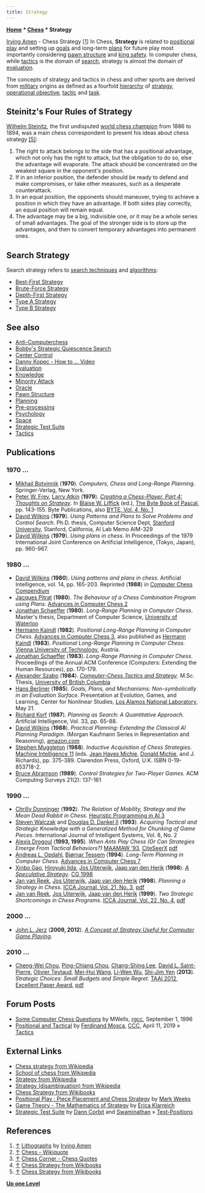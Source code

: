 ```yaml
---
title: Strategy
---
```

**[Home](Home "Home") \* [Chess](Chess "Chess") \* Strategy**



 [](http://www.irvingamen.com/works/ChessStrategy.htm) [Irving Amen](Category:Irving_Amen "Category:Irving Amen") - Chess Strategy <a id="cite-note-1" href="#cite-ref-1">[1]</a> 
In Chess, **Strategy** is related to [positional play](https://en.wikipedia.org/wiki/Glossary_of_chess#Positional_play) and setting up [goals](https://en.wikipedia.org/wiki/Objective_%28goal%29) and long-term [plans](Planning "Planning") for future play most importantly considering [pawn structure](Pawn_Structure "Pawn Structure") and [king safety](King_Safety "King Safety"). In computer chess, while [tactics](Tactics "Tactics") is the domain of [search](Search "Search"), strategy is almost the domain of [evaluation](Evaluation "Evaluation"). 


The concepts of strategy and tactics in chess and other sports are derived from [military](https://en.wikipedia.org/wiki/Military) origins as defined as a fourfold [hierarchy](https://en.wikipedia.org/wiki/Hierarchy) of [strategy](https://en.wikipedia.org/wiki/Strategy), [operational objective](https://en.wikipedia.org/wiki/Operational_objective), [tactic](https://en.wikipedia.org/wiki/Military_tactics) and [task](https://en.wikipedia.org/wiki/Task).



## Steinitz's Four Rules of Strategy


[Wilhelm Steinitz](https://en.wikipedia.org/wiki/Wilhelm_Steinitz), the first undisputed [world chess champion](https://en.wikipedia.org/wiki/World_Chess_Championship) from 1886 to 1894, was a main chess correspondent to present his ideas about chess strategy <a id="cite-note-5" href="#cite-ref-5">[5]</a>:



1. The right to attack belongs to the side that has a positional advantage, which not only has the right to attack, but the obligation to do so, else the advantage will evaporate. The attack should be concentrated on the weakest square in the opponent's position.
2. If in an inferior position, the defender should be ready to defend and make compromises, or take other measures, such as a desperate counterattack.
3. In an equal position, the opponents should maneuver, trying to achieve a position in which they have an advantage. If both sides play correctly, an equal position will remain equal.
4. The advantage may be a big, indivisible one, or it may be a whole series of small advantages. The goal of the stronger side is to store up the advantages, and then to convert temporary advantages into permanent ones.


## Search Strategy


Search strategy refers to [search techniques](Search "Search") and [algorithms](Algorithms "Algorithms"): 



* [Best-First Strategy](Best-First "Best-First")
* [Brute-Force Strategy](Brute-Force "Brute-Force")
* [Depth-First Strategy](Depth-First "Depth-First")
* [Type A Strategy](Type_A_Strategy "Type A Strategy")
* [Type B Strategy](Type_B_Strategy "Type B Strategy")


## See also


* [Anti-Computerchess](index.php?title=Anti-Computerchess&action=edit&redlink=1 "Anti-Computerchess (page does not exist)")
* [Bobby's Strategic Quiescence Search](Bobby#StrategicQuiescenceSearch "Bobby")
* [Center Control](Center_Control "Center Control")
* [Danny Kopec - How to ... Video](Danny_Kopec#HowTo "Danny Kopec")
* [Evaluation](Evaluation "Evaluation")
* [Knowledge](Knowledge "Knowledge")
* [Minority Attack](Minority_Attack "Minority Attack")
* [Oracle](Oracle "Oracle")
* [Pawn Structure](Pawn_Structure "Pawn Structure")
* [Planning](Planning "Planning")
* [Pre-processing](Piece-Square_Tables#Preprocessing "Piece-Square Tables")
* [Psychology](index.php?title=Psychology&action=edit&redlink=1 "Psychology (page does not exist)")
* [Space](Space "Space")
* [Strategic Test Suite](Strategic_Test_Suite "Strategic Test Suite")
* [Tactics](Tactics "Tactics")


## Publications


### 1970 ...


* [Mikhail Botvinnik](Mikhail_Botvinnik "Mikhail Botvinnik") (**1970**). *Computers, Chess and Long-Range Planning*. Springer-Verlag, New York.
* [Peter W. Frey](Peter_W._Frey "Peter W. Frey"), [Larry Atkin](Larry_Atkin "Larry Atkin") (**1979**). *[Creating a Chess-Player, Part 4: Thoughts on Strategy](https://archive.org/stream/byte-magazine-1979-01/1979_01_BYTE_04-01_Life_Algorithms#page/n127/mode/2up)*. In [Blaise W. Liffick](http://cs.millersville.edu/~liffick/) (ed.), [The Byte Book of Pascal](http://books.google.com/books/about/The_BYTE_book_of_Pascal.html?id=ofpfQgAACAAJ), pp. 143-155. Byte Publications, also [BYTE, Vol. 4, No. 1](Byte_Magazine#BYTE401 "Byte Magazine")
* [David Wilkins](David_Wilkins "David Wilkins") (**1979**). *Using Patterns and Plans to Solve Problems and Control Search*. Ph.D. thesis, Computer Science Dept, [Stanford University](Stanford_University "Stanford University"), Stanford, California, AI Lab Memo AIM-329
* [David Wilkins](David_Wilkins "David Wilkins") (**1979**). *Using plans in chess*. In Proceedings of the 1979 International Joint Conference on Artificial Intelligence, (Tokyo, Japan), pp. 960-967.


### 1980 ...


* [David Wilkins](David_Wilkins "David Wilkins") (**1980**). *Using patterns and plans in chess*. Artificial Intelligence, vol. 14, pp. 165-203. Reprinted (**1988**) in [Computer Chess Compendium](Computer_Chess_Compendium "Computer Chess Compendium")
* [Jacques Pitrat](Jacques_Pitrat "Jacques Pitrat") (**1980**). *The Behaviour of a Chess Combination Program using Plans.* [Advances in Computer Chess 2](Advances_in_Computer_Chess_2 "Advances in Computer Chess 2")
* [Jonathan Schaeffer](Jonathan_Schaeffer "Jonathan Schaeffer") (**1980**). *Long-Range Planning in Computer Chess*. Master's thesis, Department of Computer Science, [University of Waterloo](University_of_Waterloo "University of Waterloo")
* [Hermann Kaindl](Hermann_Kaindl "Hermann Kaindl") (**1982**). *Positional Long-Range Planning in Computer Chess.* [Advances in Computer Chess 3](Advances_in_Computer_Chess_3 "Advances in Computer Chess 3"), also published as [Hermann Kaindl](Hermann_Kaindl "Hermann Kaindl") (**1983**). *Positional Long-Range Planning in Computer Chess.* [Vienna University of Technology](Vienna_University_of_Technology "Vienna University of Technology"), Austria.
* [Jonathan Schaeffer](Jonathan_Schaeffer "Jonathan Schaeffer") (**1983**). *Long-Range Planning in Computer Chess*. Proceedings of the Annual ACM Conference (Computers: Extending the Human Resources), pp. 170-179.
* [Alexander Szabo](Alexander_Szabo "Alexander Szabo") (**1984**). *[Computer-Chess Tactics and Strategy](https://circle.ubc.ca/handle/2429/24780)*. M.Sc. Thesis, [University of British Columbia](https://en.wikipedia.org/wiki/University_of_British_Columbia)
* [Hans Berliner](Hans_Berliner "Hans Berliner") (**1985**). *Goals, Plans, and Mechanisms: Non-symbolically in an Evaluation Surface.* Presentation at Evolution, Games, and Learning, Center for Nonlinear Studies, [Los Alamos National Laboratory](Los_Alamos_National_Laboratory "Los Alamos National Laboratory"), May 21.
* [Richard Korf](Richard_Korf "Richard Korf") (**1987**). *Planning as Search: A Quantitative Approach.* Artificial Intelligence, Vol. 33, pp. 65-88.
* [David Wilkins](David_Wilkins "David Wilkins") (**1988**). *Practical Planning: Extending the Classical AI Planning Paradigm*. (Morgan Kaufmann Series in Representation and Reasoning), [amazon.com](http://www.amazon.com/ref=gno_logo)
* [Stephen Muggleton](Stephen_Muggleton "Stephen Muggleton") (**1988**). *Inductive Acquisition of Chess Strategies*. [Machine Intelligence 11](http://www.doc.ic.ac.uk/%7Eshm/MI/mi11.html) (eds. [Jean Hayes Michie](Jean_Hayes_Michie "Jean Hayes Michie"), [Donald Michie](Donald_Michie "Donald Michie"), and J. Richards), pp. 375-389. Clarendon Press, Oxford, U.K. ISBN 0-19-853718-2.
* [Bruce Abramson](Bruce_Abramson "Bruce Abramson") (**1989**). *Control Strategies for Two-Player Games.* ACM Computing Surveys 21(2): 137-161


### 1990 ...


* [Chrilly Donninger](Chrilly_Donninger "Chrilly Donninger") (**1992**). *The Relation of Mobility, Strategy and the Mean Dead Rabbit in Chess*. [Heuristic Programming in AI 3](3rd_Computer_Olympiad#Workshop "3rd Computer Olympiad")
* [Steven Walczak](index.php?title=Steven_Walczak&action=edit&redlink=1 "Steven Walczak (page does not exist)") and [Douglas D. Dankel II](http://www.cise.ufl.edu/~ddd/) (**1993**). *Acquiring Tactical and Strategic Knowledge with a Generalized Method for Chunking of Game Pieces*. International Journal of Intelligent Systems, Vol. 8, No. 2
* [Alexis Drogoul](index.php?title=Alexis_Drogoul&action=edit&redlink=1 "Alexis Drogoul (page does not exist)") (**1993, 1995**). *When Ants Play Chess (Or Can Strategies Emerge From Tactical Behaviors?)* [MAAMAW ’93](http://www.informatik.uni-trier.de/~ley/db/conf/maamaw/maamaw1993.html#Drogoul93), [CiteSeerX](http://citeseerx.ist.psu.edu/viewdoc/summary?doi=10.1.1.50.4902) [pdf](http://www2.hawaii.edu/~nreed/ics606/papers/drogoul95when.pdf)
* [Andreas L. Opdahl](Andreas_L._Opdahl "Andreas L. Opdahl"), [Bjørnar Tessem](Bj%C3%B8rnar_Tessem "Bjørnar Tessem") (**1994**). *Long-Term Planning in Computer Chess*. [Advances in Computer Chess 7](Advances_in_Computer_Chess_7 "Advances in Computer Chess 7")
* [Xinbo Gao](Xinbo_Gao "Xinbo Gao"), [Hiroyuki Iida](Hiroyuki_Iida "Hiroyuki Iida"), [Jos Uiterwijk](Jos_Uiterwijk "Jos Uiterwijk"), [Jaap van den Herik](Jaap_van_den_Herik "Jaap van den Herik") (**1998**). *[A Speculative Strategy](http://link.springer.com/chapter/10.1007/3-540-48957-6_5)*. [CG 1998](CG_1998 "CG 1998")
* [Jan van Reek](Jan_van_Reek "Jan van Reek"), [Jos Uiterwijk](Jos_Uiterwijk "Jos Uiterwijk"), [Jaap van den Herik](Jaap_van_den_Herik "Jaap van den Herik") (**1998**). *Planning a Strategy in Chess*. [ICCA Journal, Vol. 21, No. 3](ICGA_Journal#21_3 "ICGA Journal"), [pdf](http://arno.uvt.nl/show.cgi?fid=106903)
* [Jan van Reek](Jan_van_Reek "Jan van Reek"), [Jos Uiterwijk](Jos_Uiterwijk "Jos Uiterwijk"), [Jaap van den Herik](Jaap_van_den_Herik "Jaap van den Herik") (**1999**). *Two Strategic Shortcomings in Chess Programs*. [ICCA Journal, Vol. 22, No. 4](ICGA_Journal#22_4 "ICGA Journal"), [pdf](http://arno.uvt.nl/show.cgi?fid=106961)


### 2000 ...


* [John L. Jerz](John_L._Jerz "John L. Jerz") (**2009, 2012**). *[A Concept of Strategy Useful for Computer Game Playing](http://www.johnljerz.com/superduper/tlxdownloadsiteMAIN/id461.html)*.


### 2010 ...


* [Cheng-Wei Chou](Cheng-Wei_Chou "Cheng-Wei Chou"), [Ping-Chiang Chou](index.php?title=Ping-Chiang_Chou&action=edit&redlink=1 "Ping-Chiang Chou (page does not exist)"), [Chang-Shing Lee](Chang-Shing_Lee "Chang-Shing Lee"), [David L. Saint-Pierre](index.php?title=David_L._Saint-Pierre&action=edit&redlink=1 "David L. Saint-Pierre (page does not exist)"), [Olivier Teytaud](Olivier_Teytaud "Olivier Teytaud"), [Mei-Hui Wang](Mei-Hui_Wang "Mei-Hui Wang"), [Li-Wen Wu](index.php?title=Li-Wen_Wu&action=edit&redlink=1 "Li-Wen Wu (page does not exist)"), [Shi-Jim Yen](Shi-Jim_Yen "Shi-Jim Yen") (**2013**). *Strategic Choices: Small Budgets and Simple Regret*. [TAAI 2012](index.php?title=TAAI&action=edit&redlink=1 "TAAI (page does not exist)"), [Excellent Paper Award](http://www.csie.ndhu.edu.tw/csieweb/en/node/685), [pdf](https://hal.inria.fr/hal-00753145v2/document)


## Forum Posts


* [Some Computer Chess Questions](http://groups.google.com/group/rec.games.chess.computer/browse_frm/thread/6a777c45b62ce3a1) by MWells, [rgcc](Computer_Chess_Forums "Computer Chess Forums"), September 1, 1996
* [Positional and Tactical](http://www.talkchess.com/forum3/viewtopic.php?f=7&t=70472) by [Ferdinand Mosca](Ferdinand_Mosca "Ferdinand Mosca"), [CCC](CCC "CCC"), April 11, 2019 » [Tactics](Tactics "Tactics")


## External Links


* [Chess strategy from Wikipedia](https://en.wikipedia.org/wiki/Chess_strategy)
* [School of chess from Wikipedia](https://en.wikipedia.org/wiki/School_of_chess)
* [Strategy from Wikipedia](https://en.wikipedia.org/wiki/Strategy)
* [Strategy (disambiguation) from Wikipedia](https://en.wikipedia.org/wiki/Strategy_%28disambiguation%29)
* [Chess Strategy from Wikibooks](http://en.wikibooks.org/wiki/Chess_Strategy)
* [Positional Play : Piece Placement and Chess Strategy](http://www.mark-weeks.com/aboutcom/aa03k01.htm) by [Mark Weeks](Mark_Weeks "Mark Weeks")
* [Game Theory - The Mathematics of Strategy](http://www.pnas.org/site/misc/classics5.shtml) by [Erica Klarreich](http://www.nasw.org/users/klarreich/)
* [Strategic Test Suite](https://sites.google.com/site/strategictestsuite/) by [Dann Corbit](Dann_Corbit "Dann Corbit") and [Swaminathan](Swaminathan_Natarajan "Swaminathan Natarajan") » [Test-Positions](Test-Positions "Test-Positions")


## References


1. <a id="cite-ref-1" href="#cite-note-1">↑</a> [Lithographs](http://www.irvingamen.com/lithograph.htm) by [Irving Amen](Category:Irving_Amen "Category:Irving Amen")
2. <a id="cite-ref-2" href="#cite-note-2">↑</a> [Chess - Wikiquote](http://en.wikiquote.org/wiki/Chess)
3. <a id="cite-ref-3" href="#cite-note-3">↑</a> [Chess Corner - Chess Quotes](http://www.chesscorner.com/quotes/chess_quotes.htm)
4. <a id="cite-ref-4" href="#cite-note-4">↑</a> [Chess Strategy from Wikibooks](http://en.wikibooks.org/wiki/Chess_Strategy)
5. <a id="cite-ref-5" href="#cite-note-5">↑</a> [Chess Strategy from Wikibooks](http://en.wikibooks.org/wiki/Chess_Strategy)

**[Up one Level](Chess "Chess")**







 

